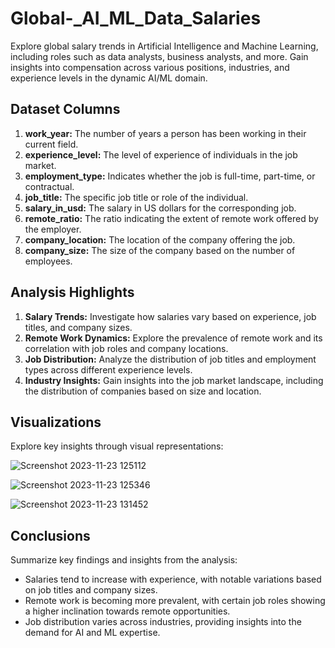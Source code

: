 # Global-_AI_ML_Data_Salaries
Explore global salary trends in Artificial Intelligence and Machine Learning, including roles such as data analysts, business analysts, and more. Gain insights into compensation across various positions, industries, and experience levels in the dynamic AI/ML domain.

## Dataset Columns

1. **work_year:** The number of years a person has been working in their current field.
2. **experience_level:** The level of experience of individuals in the job market.
3. **employment_type:** Indicates whether the job is full-time, part-time, or contractual.
4. **job_title:** The specific job title or role of the individual.
5. **salary_in_usd:** The salary in US dollars for the corresponding job.
6. **remote_ratio:** The ratio indicating the extent of remote work offered by the employer.
7. **company_location:** The location of the company offering the job.
8. **company_size:** The size of the company based on the number of employees.

## Analysis Highlights

1. **Salary Trends:** Investigate how salaries vary based on experience, job titles, and company sizes.
2. **Remote Work Dynamics:** Explore the prevalence of remote work and its correlation with job roles and company locations.
3. **Job Distribution:** Analyze the distribution of job titles and employment types across different experience levels.
4. **Industry Insights:** Gain insights into the job market landscape, including the distribution of companies based on size and location.

## Visualizations

Explore key insights through visual representations:

![Screenshot 2023-11-23 125112](https://github.com/SINU1998/Global-_AI_ML_Data_Salaries/assets/141640546/e85d57f4-ed45-4261-ad77-108afb0eb2f4)


![Screenshot 2023-11-23 125346](https://github.com/SINU1998/Global-_AI_ML_Data_Salaries/assets/141640546/11eac6f0-d688-487e-b7f7-b8fd82d9dbbd)


![Screenshot 2023-11-23 131452](https://github.com/SINU1998/Global-_AI_ML_Data_Salaries/assets/141640546/7b976ad5-f705-4049-b231-46338e3c19a2)


## Conclusions

Summarize key findings and insights from the analysis:

- Salaries tend to increase with experience, with notable variations based on job titles and company sizes.
- Remote work is becoming more prevalent, with certain job roles showing a higher inclination towards remote opportunities.
- Job distribution varies across industries, providing insights into the demand for AI and ML expertise.



